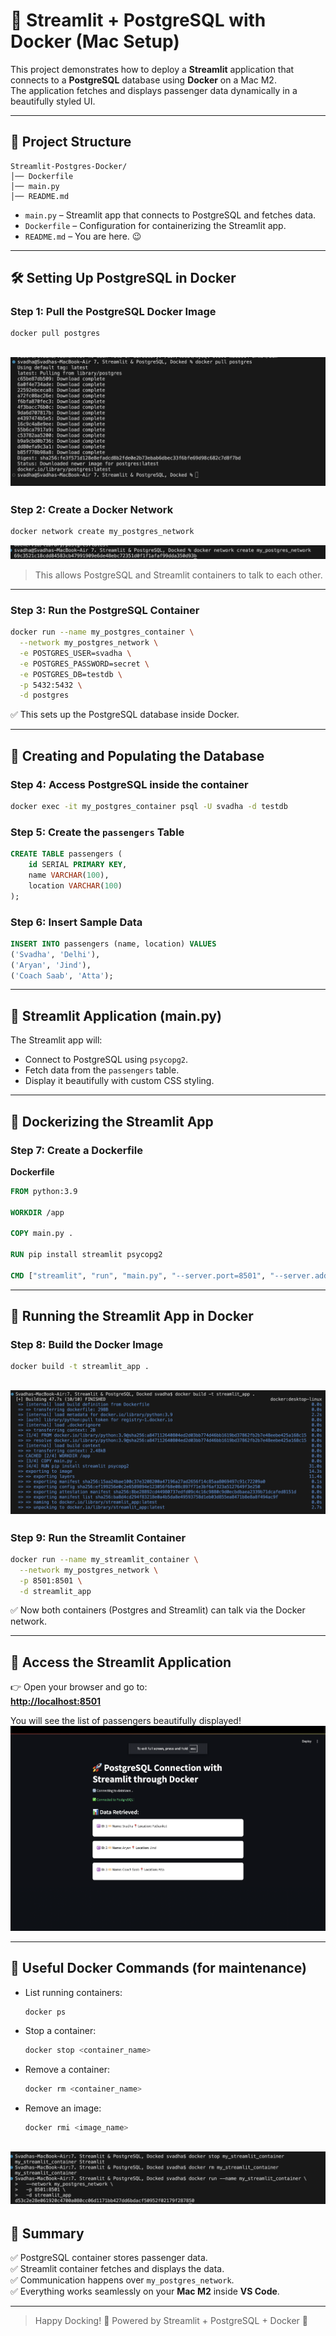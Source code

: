 # 🚀 Streamlit + PostgreSQL with Docker (Mac Setup)

This project demonstrates how to deploy a **Streamlit** application that connects to a **PostgreSQL** database using **Docker** on a Mac M2.  
The application fetches and displays passenger data dynamically in a beautifully styled UI.

---

## 📂 Project Structure

```
Streamlit-Postgres-Docker/
│── Dockerfile
│── main.py
│── README.md
```

- `main.py` – Streamlit app that connects to PostgreSQL and fetches data.
- `Dockerfile` – Configuration for containerizing the Streamlit app.
- `README.md` – You are here. 😉

---

## 🛠 Setting Up PostgreSQL in Docker

### Step 1: Pull the PostgreSQL Docker Image

```bash
docker pull postgres
```
![img](https://github.com/Svadha29/DOCKER_BASICS/blob/9408e84c9fda1eb634c4c5e3c41e29db330b1557/7.%20Streamlit%20%26%20PostgreSQL%2C%20Docked/images/image.png)
---

### Step 2: Create a Docker Network

```bash
docker network create my_postgres_network
```
![img](https://github.com/Svadha29/DOCKER_BASICS/blob/9408e84c9fda1eb634c4c5e3c41e29db330b1557/7.%20Streamlit%20%26%20PostgreSQL%2C%20Docked/images/image%20copy.png)
> This allows PostgreSQL and Streamlit containers to talk to each other.

---

### Step 3: Run the PostgreSQL Container

```bash
docker run --name my_postgres_container \
  --network my_postgres_network \
  -e POSTGRES_USER=svadha \
  -e POSTGRES_PASSWORD=secret \
  -e POSTGRES_DB=testdb \
  -p 5432:5432 \
  -d postgres
```

✅ This sets up the PostgreSQL database inside Docker.

---

## 💾 Creating and Populating the Database

### Step 4: Access PostgreSQL inside the container

```bash
docker exec -it my_postgres_container psql -U svadha -d testdb
```

### Step 5: Create the `passengers` Table

```sql
CREATE TABLE passengers (
    id SERIAL PRIMARY KEY,
    name VARCHAR(100),
    location VARCHAR(100)
);
```

### Step 6: Insert Sample Data

```sql
INSERT INTO passengers (name, location) VALUES
('Svadha', 'Delhi'),
('Aryan', 'Jind'),
('Coach Saab', 'Atta');
```

---

## 🎨 Streamlit Application (main.py)

The Streamlit app will:

- Connect to PostgreSQL using `psycopg2`.
- Fetch data from the `passengers` table.
- Display it beautifully with custom CSS styling.

---

## 🐳 Dockerizing the Streamlit App

### Step 7: Create a Dockerfile

**Dockerfile**

```dockerfile
FROM python:3.9

WORKDIR /app

COPY main.py .

RUN pip install streamlit psycopg2

CMD ["streamlit", "run", "main.py", "--server.port=8501", "--server.address=0.0.0.0"]
```

---

## 🚀 Running the Streamlit App in Docker

### Step 8: Build the Docker Image

```bash
docker build -t streamlit_app .
```
![img](https://github.com/Svadha29/DOCKER_BASICS/blob/9408e84c9fda1eb634c4c5e3c41e29db330b1557/7.%20Streamlit%20%26%20PostgreSQL%2C%20Docked/images/image%20copy%202.png)
---

### Step 9: Run the Streamlit Container

```bash
docker run --name my_streamlit_container \
  --network my_postgres_network \
  -p 8501:8501 \
  -d streamlit_app
```

✅ Now both containers (Postgres and Streamlit) can talk via the Docker network.

---

## 🔗 Access the Streamlit Application

👉 Open your browser and go to:  
**[http://localhost:8501](http://localhost:8501)**

You will see the list of passengers beautifully displayed!
![img](https://github.com/Svadha29/DOCKER_BASICS/blob/9408e84c9fda1eb634c4c5e3c41e29db330b1557/7.%20Streamlit%20%26%20PostgreSQL%2C%20Docked/images/image%20copy%203.png)

---

## 🧹 Useful Docker Commands (for maintenance)

- List running containers:
  ```bash
  docker ps
  ```

- Stop a container:
  ```bash
  docker stop <container_name>
  ```

- Remove a container:
  ```bash
  docker rm <container_name>
  ```

- Remove an image:
  ```bash
  docker rmi <image_name>
  ```
![img](https://github.com/Svadha29/DOCKER_BASICS/blob/9408e84c9fda1eb634c4c5e3c41e29db330b1557/7.%20Streamlit%20%26%20PostgreSQL%2C%20Docked/images/image%20copy%204.png)
---

## 🎯 Summary

✅ PostgreSQL container stores passenger data.  
✅ Streamlit container fetches and displays the data.  
✅ Communication happens over `my_postgres_network`.  
✅ Everything works seamlessly on your **Mac M2** inside **VS Code**.

---

> Happy Docking! 🚢 Powered by Streamlit + PostgreSQL + Docker 💖
